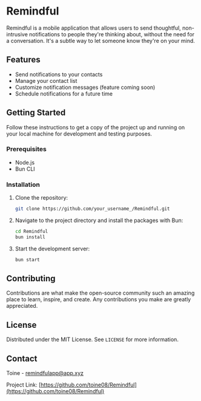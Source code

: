 # Remindful

Remindful is a mobile application that allows users to send thoughtful, non-intrusive notifications to people they're thinking about, without the need for a conversation. It's a subtle way to let someone know they're on your mind.

## Features

- Send notifications to your contacts
- Manage your contact list
- Customize notification messages (feature coming soon)
- Schedule notifications for a future time

## Getting Started

Follow these instructions to get a copy of the project up and running on your local machine for development and testing purposes.

### Prerequisites

- Node.js
- Bun CLI

### Installation

1. Clone the repository:
   ```sh
   git clone https://github.com/your_username_/Remindful.git
   ```
2. Navigate to the project directory and install the packages with Bun:
   ```sh
   cd Remindful
   bun install
   ```
3. Start the development server:
   ```sh
   bun start
   ```



## Contributing

Contributions are what make the open-source community such an amazing place to learn, inspire, and create. Any contributions you make are greatly appreciated.

## License

Distributed under the MIT License. See `LICENSE` for more information.

## Contact

Toine - remindfulapp@app.xyz

Project Link: [https://github.com/toine08/Remindful](https://github.com/toine08/Remindful)
```
